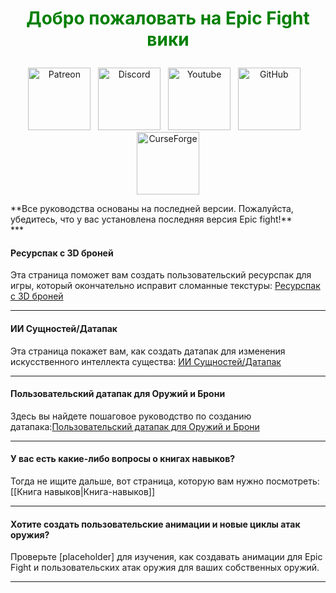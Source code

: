 <!-- Do not edit this! -->
# <p style="text-align: center;"><span style="color:green;">**Добро пожаловать на Epic Fight вики**</span></p>


<p style="text-align: center;"><a title="Patreon" href="https://www.patreon.com/bePatron?u=53051224" target="_blank" rel="noopener noreferrer"><img src="https://github.com/Yesssssman/epicfightmod/assets/77132244/7c517b51-581a-48dc-9130-aaad326dbcb4" alt="Patreon" width="100" height="100" /></a>&nbsp; &nbsp;<a title="Discord" href="https://discord.com/invite/NbAJwj8RHg" target="_blank" rel="noopener noreferrer"><img src="https://github.com/Yesssssman/epicfightmod/assets/77132244/f3358cb9-f3cd-46e7-9ed0-a90bc2b1b188" alt="Discord" width="100" height="100" /></a>&nbsp; &nbsp;<a title="YouTube" href="https://www.youtube.com/@yesman4100" target="_blank" rel="noopener noreferrer"><img src="https://github.com/Yesssssman/epicfightmod/assets/77132244/3f2de855-e926-4eb9-a20c-4c6f44828250" alt="Youtube" width="100" height="100" /></a>&nbsp; &nbsp;<a title="GitHub" href="https://github.com/Yesssssman/epicfightmod/" target="_blank" rel="noopener noreferrer"><img src="https://github.com/Yesssssman/epicfightmod/assets/77132244/23220c47-c1e5-4e2b-82aa-876a86d7ed1a" alt="GitHub" width="100" height="100" /></a>&nbsp; &nbsp;<a title="CurseForge" href="https://www.curseforge.com/minecraft/mc-mods/epic-fight-mod" target="_blank" rel="noopener noreferrer"><img src="https://github.com/Yesssssman/epicfightmod/assets/77132244/3fcda922-a1d2-475a-ba30-d8f5cd88ff3e" alt="CurseForge" width="100" height="100" /></a></p>
**Все руководства основаны на последней версии. Пожалуйста, убедитесь, что у вас установлена последняя версия Epic fight!**<br>
***

#### Ресурспак с 3D броней

Эта страница поможет вам создать пользовательский ресурспак для игры, который окончательно исправит сломанные текстуры: [Ресурспак с 3D броней](Armor/3Darmor_page1)

***

#### ИИ Сущностей/Датапак

Эта страница покажет вам, как создать датапак для изменения искусственного интеллекта существа: [ИИ Сущностей/Датапак](Guides/page1)
***

#### Пользовательский датапак для Оружий и Брони

Здесь вы найдете пошаговое руководство по созданию датапака:[Пользовательский датапак для Оружий и Брони](Guides/page2)

***

#### У вас есть какие-либо вопросы о книгах навыков?

Тогда не ищите дальше, вот страница, которую вам нужно посмотреть: [[Книга навыков|Книга-навыков]]

***

#### Хотите создать пользовательские анимации и новые циклы атак оружия?

Проверьте [placeholder] для изучения, как создавать анимации для Epic Fight и пользовательских атак оружия для ваших собственных оружий.

***


